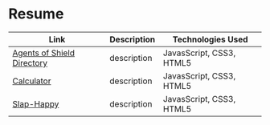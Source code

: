 # Resume

|Link|Description|Technologies Used|
|---|---|---|
|[Agents of Shield Directory](http://trrapp12.github.io/avengers_agents_of_shield_directory/)| description | JavasScript, CSS3, HTML5|
[Calculator](https://trrapp12.github.io/refactored-calculator/)| description | JavasScript, CSS3, HTML5|
[Slap-Happy](https://trrapp12.github.io/Slap-Happy/)| description | JavasScript, CSS3, HTML5|
